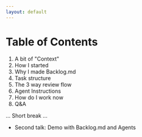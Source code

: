 ```yaml
---
layout: default
---
```


# Table of Contents

1. A bit of "Context"
2. How I started
3. Why I made Backlog.md
4. Task structure
5. The 3 way review flow
6. Agent Instructions
7. How do I work now
8. Q&A

... Short break ...

- Second talk: Demo with Backlog.md and Agents
